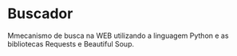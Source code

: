 # Buscador
Mmecanismo de busca na WEB utilizando a linguagem Python e as bibliotecas Requests e Beautiful Soup.
